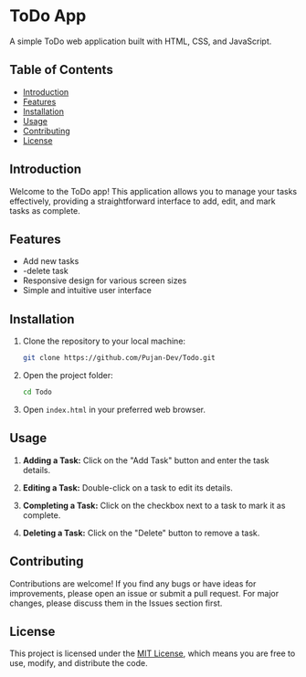 # ToDo App

A simple ToDo web application built with HTML, CSS, and JavaScript.

## Table of Contents

- [Introduction](#introduction)
- [Features](#features)
- [Installation](#installation)
- [Usage](#usage)
- [Contributing](#contributing)
- [License](#license)

## Introduction

Welcome to the ToDo app! This application allows you to manage your tasks effectively, providing a straightforward interface to add, edit, and mark tasks as complete.

## Features

- Add new tasks
- -delete task
- Responsive design for various screen sizes
- Simple and intuitive user interface

## Installation

1. Clone the repository to your local machine:

   ```bash
   git clone https://github.com/Pujan-Dev/Todo.git
   ```

2. Open the project folder:

   ```bash
   cd Todo
   ```

3. Open `index.html` in your preferred web browser.

## Usage

1. **Adding a Task:** Click on the "Add Task" button and enter the task details.

2. **Editing a Task:** Double-click on a task to edit its details.

3. **Completing a Task:** Click on the checkbox next to a task to mark it as complete.

4. **Deleting a Task:** Click on the "Delete" button to remove a task.

## Contributing

Contributions are welcome! If you find any bugs or have ideas for improvements, please open an issue or submit a pull request. For major changes, please discuss them in the Issues section first.

## License

This project is licensed under the [MIT License](LICENSE), which means you are free to use, modify, and distribute the code.
```
